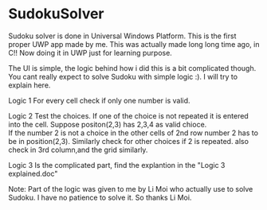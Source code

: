 # SudokuSolver

Sudoku solver is done in Universal Windows Platform. This is the first proper UWP app made by me.
This was actually made long long time ago, in C!!
Now doing it in UWP just for learning purpose.

The UI is simple, the logic behind how i did this is a bit complicated though. You cant really expect to solve 
Sudoku with simple logic :). I will try to explain here.

Logic 1
For every cell check if only one number is valid.
 
Logic 2
Test the choices. If one of the choice is not repeated it is entered into the cell. Suppose positon(2,3) has 2,3,4 as valid chioce.     
If the number 2 is not a choice in the other cells of 2nd row number 2 has to be in position(2,3).  Similarly check for other choices if 2 is repeated. also check in 3rd column,and the grid similarly.

Logic 3
Is the complicated part, find the explantion in the "Logic 3 explained.doc" 
  
Note: Part of the logic was given to me by Li Moi who actually use to solve Sudoku. I have no patience to solve it.
So thanks Li Moi.


